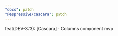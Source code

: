 ```yaml
---
"docs": patch
"@espressive/cascara": patch
---
```


feat(DEV-373):  [Cascara] - Columns component mvp
